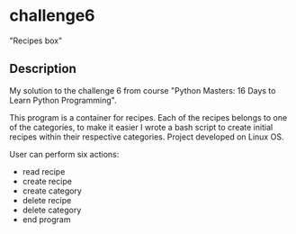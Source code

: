 # challenge6
"Recipes box"

## Description
My solution to the challenge 6 from course "Python Masters: 16 Days to Learn Python Programming".

This program is a container for recipes.
Each of the recipes belongs to one of the categories, to make it easier I wrote a bash script to create initial recipes within their respective categories.
Project developed on Linux OS.


User can perform six actions:
- read recipe
- create recipe
- create category
- delete recipe
- delete category
- end program

